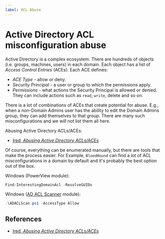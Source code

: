 ```yaml
---
label: ACL Abuse
---
```


# Active Directory ACL misconfiguration abuse

Active Directory is a complex ecosystem. There are hundreds of objects (i.e. groups, machines, users) in each domain. Each object has a list of *Access Control Entries* (ACEs). Each ACE defines:

* *ACE Type* - allow or deny.
* *Security Principal* - a user or group to which the permissions apply.
* *Permissions* - what actions the Security Principal is allowed or denied. They can include actions such as `read`, `write`, delete and so on.

There is a lot of combinations of ACEs that create potential for abuse. E.g., when a non-Domain Admins user has the ability to edit the Domain Admins group, they can add themselves to that group. There are many such misconfigurations and we will not list them all here.

Abusing Active Directory ACLs/ACEs:

* [Ired, *Abusing Active Directory ACLs/ACEs*](https://www.ired.team/offensive-security-experiments/active-directory-kerberos-abuse/abusing-active-directory-acls-aces)

Of course, everything can be enumerated manually, but there are tools that make the process easier. For Example, `BloodHound` can find a lot of ACL misconfigurations in a domain by default and it's probably the best option out of the box.

Windows (PowerView module):

```powershell
Find-InterestingDomainAcl -ResolveGUIDs
```

Windows ([AD ACL Scanner](https://github.com/canix1/ADACLScanner) module):

```powershell
.\ADACLScan.ps1 -AccessType Allow
```

## References

* [Ired, *Abusing Active Directory ACLs/ACEs*](https://www.ired.team/offensive-security-experiments/active-directory-kerberos-abuse/abusing-active-directory-acls-aces)
